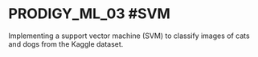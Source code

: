 # PRODIGY_ML_03 #SVM
Implementing a support vector machine (SVM) to classify images of cats and dogs from the Kaggle dataset.
